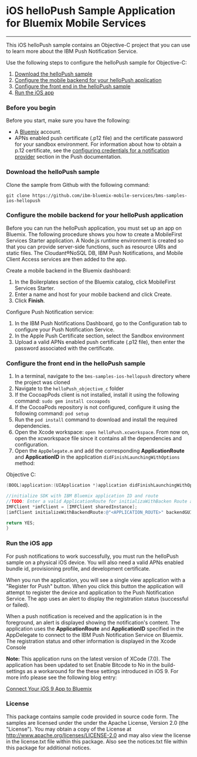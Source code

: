 # iOS helloPush Sample Application for Bluemix Mobile Services
---
This iOS helloPush sample contains an Objective-C project that you can use to learn more about the IBM Push Notification Service. 

Use the following steps to configure the helloPush sample for Objective-C:

1. [Download the helloPush sample](#download-the-hellopush-sample)
2. [Configure the mobile backend for your helloPush application](#configure-the-mobile-backend-for-your-hellopush-application)
3. [Configure the front end in the helloPush sample](#configure-the-front-end-in-the-hellopush-sample)
4. [Run the iOS app](#run-the-ios-app)


### Before you begin
Before you start, make sure you have the following:

- A [Bluemix](http://bluemix.net) account.
- APNs enabled push certificate (.p12 file) and the certificate password for your sandbox environment. For information about how to obtain a p.12 certificate, see the [configuring credentials for a notification provider](https://www.ng.bluemix.net/docs/services/mobilepush/index.html#push_provider) section in the Push documentation.

### Download the helloPush sample
Clone the sample from Github with the following command:

```git clone https://github.com/ibm-bluemix-mobile-services/bms-samples-ios-hellopush```

### Configure the mobile backend for your helloPush application
Before you can run the helloPush application, you must set up an app on Bluemix.  The following procedure shows you how to create a MobileFirst Services Starter application. A Node.js runtime environment is created so that you can provide server-side functions, such as resource URIs and static files. The Cloudant®NoSQL DB, IBM Push Notifications, and Mobile Client Access services are then added to the app.

Create a mobile backend in the  Bluemix dashboard:

1.	In the Boilerplates section of the Bluemix catalog, click MobileFirst Services Starter.
2.	Enter a name and host for your mobile backend and click Create.
3.	Click **Finish**.

Configure Push Notification service:

1.	In the IBM Push Notifications Dashboard, go to the Configuration tab to configure your Push Notification Service.  
2.  In the Apple Push Certificate section, select the Sandbox environment
3.  Upload a valid APNs enabled push certificate (.p12 file), then enter the password associated with the certificate.

### Configure the front end in the helloPush sample
1. In a terminal, navigate to the `bms-samples-ios-hellopush` directory where the project was cloned
2. Navigate to the `helloPush_objective_c` folder
3. If the CocoapPods client is not installed, install it using the following command: `sudo gem install cocoapods`
4. If the CocoaPods repository is not configured, configure it using the following command: `pod setup`
5. Run the `pod install` command to download and install the required dependencies.
6. Open the Xcode workspace: `open helloPush.xcworkspace`. From now on, open the xcworkspace file since it contains all the dependencies and configuration.
7. Open the `AppDelegate.m` and add the corresponding **ApplicationRoute** and
**ApplicationID** in the application `didFinishLaunchingWithOptions` method:


Objective C:
```objective-c
(BOOL)application:(UIApplication *)application didFinishLaunchingWithOptions:(NSDictionary *)launchOptions {

//initialize SDK with IBM Bluemix application ID and route
//TODO: Enter a valid ApplicationRoute for initializaWithBacken Route and a valid ApplicationId for backenGUID
IMFClient *imfClient = [IMFClient sharedInstance];
[imfClient initializeWithBackendRoute:@"<APPLICATION_ROUTE>" backendGUID:@"<APPLICATION_ID>"];			

return YES;
}
```



### Run the iOS app
For push notifications to work successfully, you must run the helloPush sample on a physical iOS device. You will also need a valid APNs enabled bundle id, provisioning profile, and development certificate.

When you run the application, you will see a single view application with a "Register for Push" button. When you click this button the application will attempt to register the device and application to the Push Notification Service. The app uses an alert to display the registration status (successful or failed).

When a push notification is received and the application is in the foreground, an alert is displayed showing the notification's content. The application uses the **ApplicationRoute** and **ApplicationID** specified in the AppDelegate to connect to the IBM Push Notification Service on Bluemix. The registration status and other information is displayed  in the Xcode Console 


**Note:** This application runs on the latest version of XCode (7.0). The application has been updated to set Enable Bitcode to No in the build-settings as a workaround for the these settings introduced in iOS 9. For more info please see the following blog entry:

[Connect Your iOS 9 App to Bluemix](https://developer.ibm.com/bluemix/2015/09/16/connect-your-ios-9-app-to-bluemix/)

### License
This package contains sample code provided in source code form. The samples are licensed under the under the Apache License, Version 2.0 (the "License"). You may obtain a copy of the License at http://www.apache.org/licenses/LICENSE-2.0 and may also view the license in the license.txt file within this package. Also see the notices.txt file within this package for additional notices.
